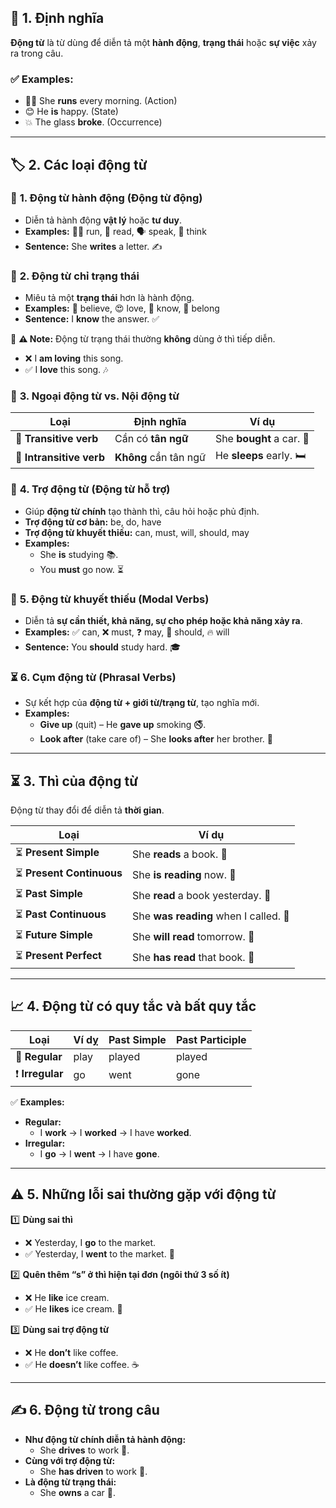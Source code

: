 ## 📝 **1. Định nghĩa**

**Động từ** là từ dùng để diễn tả một **hành động**, **trạng thái** hoặc **sự việc** xảy ra trong câu.

### ✅ **Examples:**

- 🏃‍♂️ She **runs** every morning. (Action)
- 😊 He **is** happy. (State)
- 💥 The glass **broke**. (Occurrence)

---

## 🏷 **2. Các loại động từ**

### 🔹 **1. Động từ hành động (Động từ động)**

- Diễn tả hành động **vật lý** hoặc **tư duy**.
- **Examples:** 🏃‍♂️ run, 📖 read, 🗣 speak, 🤔 think
- **Sentence:** She **writes** a letter. ✍
### 🔹 **2. Động từ chỉ trạng thái**

- Miêu tả một **trạng thái** hơn là hành động.
- **Examples:** 💭 believe, 😍 love, 🧠 know, 🏡 belong
- **Sentence:** I **know** the answer. ✅

🔹 **⚠ Note:** Động từ trạng thái thường **không** dùng ở thì tiếp diễn.                

- ❌ I **am loving** this song.
- ✅ I **love** this song. 🎶

### 🔄 **3. Ngoại động từ vs. Nội động từ**

|**Loại**|**Định nghĩa**|**Ví dụ**|
|---|---|---|
|🎯 **Transitive verb**|Cần có **tân ngữ**|She **bought** a car. 🚗|
|🚀 **Intransitive verb**|**Không** cần tân ngữ|He **sleeps** early. 🛏|


### 🔁 **4. Trợ động từ (Động từ hỗ trợ)**

- Giúp **động từ chính** tạo thành thì, câu hỏi hoặc phủ định.
- **Trợ động từ cơ bản:** be, do, have
- **Trợ động từ khuyết thiếu:** can, must, will, should, may
- **Examples:**
    - She **is** studying 📚.
    - You **must** go now. ⏳

### 🚀 **5. Động từ khuyết thiếu (Modal Verbs)**

- Diễn tả **sự cần thiết, khả năng, sự cho phép hoặc khả năng xảy ra**.
- **Examples:** ✅ can, ❌ must, ❓ may, 🔄 should, 🔥 will
- **Sentence:** You **should** study hard. 🎓

### ⏳ **6. Cụm động từ (Phrasal Verbs)**

- Sự kết hợp của **động từ + giới từ/trạng từ**, tạo nghĩa mới.
- **Examples:**
    - **Give up** (quit) – He **gave up** smoking 🚭.
    - **Look after** (take care of) – She **looks after** her brother. 👶

---

## ⏳ **3. Thì của động từ**

Động từ thay đổi để diễn tả **thời gian**.

|**Loại**|**Ví dụ**|
|---|---|
|⏳ **Present Simple**|She **reads** a book. 📖|
|⏳ **Present Continuous**|She **is reading** now. 📖|
|⏳ **Past Simple**|She **read** a book yesterday. 📖|
|⏳ **Past Continuous**|She **was reading** when I called. 📖|
|⏳ **Future Simple**|She **will read** tomorrow. 📖|
|⏳ **Present Perfect**|She **has read** that book. 📖|

---

## 📈 **4. Động từ có quy tắc và bất quy tắc**

|**Loại**|**Ví dỵ**|**Past Simple**|**Past Participle**|
|---|---|---|---|
|📝 **Regular**|play|played|played|
|❗ **Irregular**|go|went|gone|

✅ **Examples:**

- **Regular:**
    - I **work** → I **worked** → I have **worked**.
- **Irregular:**
    - I **go** → I **went** → I have **gone**.

---

## ⚠ **5. Những lỗi sai thường gặp với động từ**

1️⃣ **Dùng sai thì**

- ❌ Yesterday, I **go** to the market.
- ✅ Yesterday, I **went** to the market. 🏪

2️⃣ **Quên thêm “s” ở thì hiện tại đơn (ngôi thứ 3 số ít)**

- ❌ He **like** ice cream.
- ✅ He **likes** ice cream. 🍦

3️⃣ **Dùng sai trợ động từ**

- ❌ He **don’t** like coffee.
- ✅ He **doesn’t** like coffee. ☕

---

## ✍ **6. Động từ trong câu**

- **Như động từ chính diễn tả hành động:**
    - She **drives** to work 🚗.
- **Cùng với trợ động từ:**
    - She **has driven** to work 🚗.
- **Là động từ trạng thái:**
    - She **owns** a car 🚗.